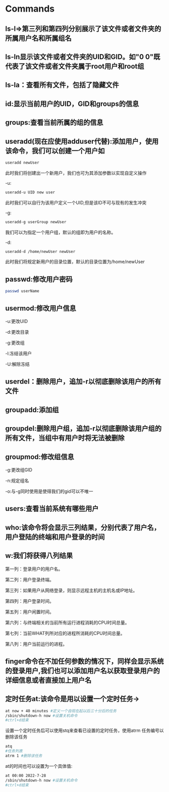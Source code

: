 # Commands

## ls-l=>第三列和第四列分别展示了该文件或者文件夹的所属用户名和所属组名

## ls-ln显示该文件或者文件夹的UID和GID。如"0 0"既代表了该文件或者文件夹属于root用户和root组

## ls-la：查看所有文件，包括了隐藏文件

## id:显示当前用户的UID，GID和groups的信息

## groups:查看当前所属的组的信息

## useradd(现在应使用adduser代替):添加用户，使用该命令，我们可以创建一个用户如

```bash
useradd newUser
```

此时我们将创建出一个新用户，我们也可为其添加参数以实现自定义操作

-u:

```bash
useradd-u UID new user
```

此时我们可以自行为该用户定义一个UID,但是该ID不可与现有的发生冲突

-g:

```bash
useradd-g userGroup newUser
```

我们可以为指定一个用户组，默认的组即为用户的名称。

-d:

```bash
useradd-d /home/newUser newUser
```

此时我们将规定新用户的目录位置，默认的目录位置为/home/newUser

## passwd:修改用户密码

```bash
passwd userName
```

## usermod:修改用户信息

-u:更改UID

-d:更改目录

-g:更改组

-l:冻结该用户

-U:解除冻结

## userdel：删除用户，追加-r以彻底删除该用户的所有文件

## groupadd:添加组

## groupdel:删除用户组，追加-r以彻底删除该用户组的所有文件，当组中有用户时将无法被删除

## groupmod:修改组信息

-g:更改组GID

-n:规定组名

-o:与-g同时使用是使得我们的gid可以不唯一

## users:查看当前系统有哪些用户

## who:该命令将会显示三列结果，分别代表了用户名，用户登陆的终端和用户登录的时间

## w:我们将获得八列结果

第一列：登录用户的用户名。

第二列：用户登录终端。

第三列：如果用户从网络登录，则显示远程主机的主机名或IP地址。

第四列：用户登录时间。

第五列：用户闲置时间。

第六列：与终端相关的当前所有运行进程消耗的CPU时间总量。

第七列：当前WHAT列所对应的进程所消耗的CPU时间总量。

第八列：用户当前运行的进程。

## finger命令在不加任何参数的情况下，同样会显示系统的登录用户,我们也可以添加用户名以获取登录用户的详细信息或者直接加上用户名

## 定时任务at:该命令是用以设置一个定时任务->

```bash
at now + 40 minutes #定义一个自现在起以后三十分后的任务
/sbin/shutdown-h now #设置关机命令
#ctrl+d结束   
```

设置一个定时任务后可以使用stq来查看已设置的定时任务，使用atrm 任务编号以删除该任务

```bash
atq
#任务列表
atrm 1 #删除该任务
```

at的时间也可以设置为一个具体值:

```bash
at 00:00 2022-7-28
/sbin/shutdown-h now #设置关机命令
#ctrl+d结束 
```
